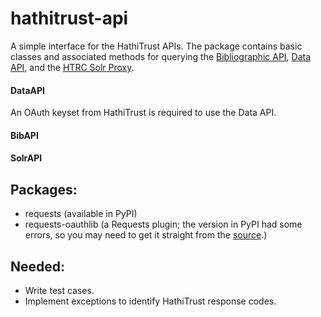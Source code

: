 hathitrust-api
=================

A simple interface for the HathiTrust APIs. The package contains basic classes and associated methods for querying the [Bibliographic API][bib api], [Data API][data api], and the [HTRC Solr Proxy][solr api].

[bib api]: http://www.hathitrust.org/bib_api
[data api]: http://www.hathitrust.org/data_api
[solr api]: http://wiki.htrc.illinois.edu/display/COM/Solr+Proxy+API+User+Guide

#### DataAPI

An OAuth keyset from HathiTrust is required to use the Data API.

#### BibAPI

#### SolrAPI





Packages:
---------
* requests (available in PyPI)
* requests-oauthlib (a Requests plugin; the version in PyPI had some errors, so you may need to get it straight from the [source][req oauth].)

[req oauth]: https://github.com/requests/requests-oauthlib


Needed:
------
* Write test cases.
* Implement exceptions to identify HathiTrust response codes.